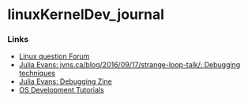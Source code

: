 # linuxKernelDev_journal

### Links
- [Linux question Forum](https://www.linuxquestions.org/questions/)
- [Julia Evans: jvns.ca/blog/2016/09/17/strange-loop-talk/: Debugging techniques](https://jvns.ca/blog/2016/09/17/strange-loop-talk/)
- [Julia Evans: Debugging Zine](https://jvns.ca/debugging-zine.pdf)
- [OS Development Tutorials](http://www.osdever.net/tutorials/index)
